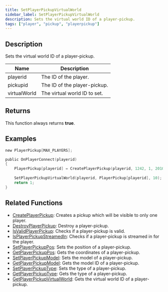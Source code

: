 ```yaml
---
title: SetPlayerPickupVirtualWorld
sidebar_label: SetPlayerPickupVirtualWorld
description: Sets the virtual world ID of a player-pickup.
tags: ["player", "pickup", "playerpickup"]
---
```


<VersionWarn version='omp v1.1.0.2612' />

## Description

Sets the virtual world ID of a player-pickup.

| Name         | Description                  |
|--------------|------------------------------|
| playerid     | The ID of the player.        |
| pickupid     | The ID of the player-pickup. |
| virtualWorld | The virtual world ID to set. |

## Returns

This function always returns **true**.

## Examples

```c
new PlayerPickup[MAX_PLAYERS];

public OnPlayerConnect(playerid)
{
    PlayerPickup[playerid] = CreatePlayerPickup(playerid, 1242, 1, 2010.0979, 1222.0642, 10.8206, 20);
    
    SetPlayerPickupVirtualWorld(playerid, PlayerPickup[playerid], 10);
    return 1;
}
```

## Related Functions

- [CreatePlayerPickup](CreatePlayerPickup): Creates a pickup which will be visible to only one player.
- [DestroyPlayerPickup](DestroyPlayerPickup): Destroy a player-pickup.
- [IsValidPlayerPickup](IsValidPlayerPickup): Checks if a player-pickup is valid.
- [IsPlayerPickupStreamedIn](IsPlayerPickupStreamedIn): Checks if a player-pickup is streamed in for the player.
- [SetPlayerPickupPos](SetPlayerPickupPos): Sets the position of a player-pickup.
- [GetPlayerPickupPos](GetPlayerPickupPos): Gets the coordinates of a player-pickup.
- [SetPlayerPickupModel](SetPlayerPickupModel): Sets the model of a player-pickup.
- [GetPlayerPickupModel](GetPlayerPickupModel): Gets the model ID of a player-pickup.
- [SetPlayerPickupType](SetPlayerPickupType): Sets the type of a player-pickup.
- [GetPlayerPickupType](GetPlayerPickupType): Gets the type of a player-pickup.
- [GetPlayerPickupVirtualWorld](GetPlayerPickupVirtualWorld): Gets the virtual world ID of a player-pickup.
